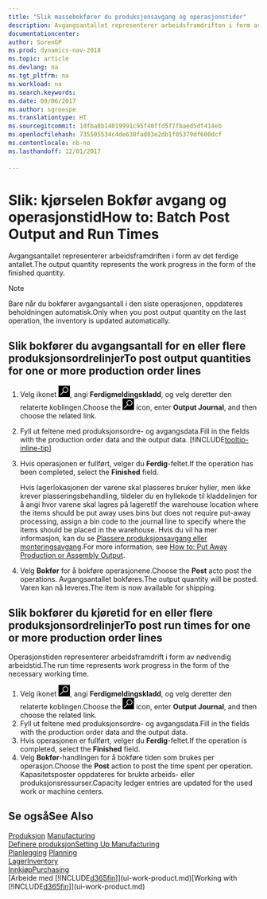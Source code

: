 ```yaml
---
title: "Slik massebokfører du produksjonsavgang og operasjonstider"
description: Avgangsantallet representerer arbeidsframdriften i form av det ferdige antallet.
documentationcenter: 
author: SorenGP
ms.prod: dynamics-nav-2018
ms.topic: article
ms.devlang: na
ms.tgt_pltfrm: na
ms.workload: na
ms.search.keywords: 
ms.date: 09/06/2017
ms.author: sgroespe
ms.translationtype: HT
ms.sourcegitcommit: 1dfba8b14019991c95f40ffd5f7fbaed5df414eb
ms.openlocfilehash: 735505534c4de638fad03e2db1f05379df600dcf
ms.contentlocale: nb-no
ms.lasthandoff: 12/01/2017

---
```

# <a name="how-to-batch-post-output-and-run-times"></a><span data-ttu-id="269ba-103">Slik: kjørselen Bokfør avgang og operasjonstid</span><span class="sxs-lookup"><span data-stu-id="269ba-103">How to: Batch Post Output and Run Times</span></span>
<span data-ttu-id="269ba-104">Avgangsantallet representerer arbeidsframdriften i form av det ferdige antallet.</span><span class="sxs-lookup"><span data-stu-id="269ba-104">The output quantity represents the work progress in the form of the finished quantity.</span></span>  

> [!NOTE]
> <span data-ttu-id="269ba-105">Bare når du bokfører avgangsantall i den siste operasjonen, oppdateres beholdningen automatisk.</span><span class="sxs-lookup"><span data-stu-id="269ba-105">Only when you post output quantity on the last operation, the inventory is updated automatically.</span></span>  

## <a name="to-post-output-quantities-for-one-or-more-production-order-lines"></a><span data-ttu-id="269ba-106">Slik bokfører du avgangsantall for en eller flere produksjonsordrelinjer</span><span class="sxs-lookup"><span data-stu-id="269ba-106">To post output quantities for one or more production order lines</span></span>
1. <span data-ttu-id="269ba-107">Velg ikonet ![Søk etter side eller rapport](media/ui-search/search_small.png "Søk etter side eller rapport"), angi **Ferdigmeldingskladd**, og velg deretter den relaterte koblingen.</span><span class="sxs-lookup"><span data-stu-id="269ba-107">Choose the ![Search for Page or Report](media/ui-search/search_small.png "Search for Page or Report icon") icon, enter **Output Journal**, and then choose the related link.</span></span>  
2. <span data-ttu-id="269ba-108">Fyll ut feltene med produksjonsordre- og avgangsdata.</span><span class="sxs-lookup"><span data-stu-id="269ba-108">Fill in the fields with the production order data and the output data.</span></span> [!INCLUDE[tooltip-inline-tip](includes/tooltip-inline-tip_md.md)]
3. <span data-ttu-id="269ba-109">Hvis operasjonen er fullført, velger du **Ferdig**-feltet.</span><span class="sxs-lookup"><span data-stu-id="269ba-109">If the operation has been completed, select the **Finished** field.</span></span>  

    <span data-ttu-id="269ba-110">Hvis lagerlokasjonen der varene skal plasseres bruker hyller, men ikke krever plasseringsbehandling,  tildeler du en hyllekode til kladdelinjen for å angi hvor varene skal lagres på lageret</span><span class="sxs-lookup"><span data-stu-id="269ba-110">If the warehouse location where the items should be put away uses bins but does not require put-away processing,  assign a bin code to the journal line to specify where the items should be placed in the warehouse.</span></span> <span data-ttu-id="269ba-111">Hvis du vil ha mer informasjon, kan du se [Plassere produksjonsavgang eller monteringsavgang](warehouse-how-to-put-away-production-output.md).</span><span class="sxs-lookup"><span data-stu-id="269ba-111">For more information, see [How to: Put Away Production or Assembly Output](warehouse-how-to-put-away-production-output.md).</span></span>  

4. <span data-ttu-id="269ba-112">Velg **Bokfør** for å bokføre operasjonene.</span><span class="sxs-lookup"><span data-stu-id="269ba-112">Choose the **Post** acto post the operations.</span></span> <span data-ttu-id="269ba-113">Avgangsantallet bokføres.</span><span class="sxs-lookup"><span data-stu-id="269ba-113">The output quantity will be posted.</span></span> <span data-ttu-id="269ba-114">Varen kan nå leveres.</span><span class="sxs-lookup"><span data-stu-id="269ba-114">The item is now available for shipping.</span></span>  

## <a name="to-post-run-times-for-one-or-more-production-order-lines"></a><span data-ttu-id="269ba-115">Slik bokfører du kjøretid for en eller flere produksjonsordrelinjer</span><span class="sxs-lookup"><span data-stu-id="269ba-115">To post run times for one or more production order lines</span></span>
<span data-ttu-id="269ba-116">Operasjonstiden representerer arbeidsframdrift i form av nødvendig arbeidstid.</span><span class="sxs-lookup"><span data-stu-id="269ba-116">The run time represents work progress in the form of the necessary working time.</span></span>    

1.  <span data-ttu-id="269ba-117">Velg ikonet ![Søk etter side eller rapport](media/ui-search/search_small.png "Søk etter side eller rapport"), angi **Ferdigmeldingskladd**, og velg deretter den relaterte koblingen.</span><span class="sxs-lookup"><span data-stu-id="269ba-117">Choose the ![Search for Page or Report](media/ui-search/search_small.png "Search for Page or Report icon") icon, enter **Output Journal**, and then choose the related link.</span></span>  
2. <span data-ttu-id="269ba-118">Fyll ut feltene med produksjonsordre- og avgangsdata.</span><span class="sxs-lookup"><span data-stu-id="269ba-118">Fill in the fields with the production order data and the output data.</span></span>  
3.  <span data-ttu-id="269ba-119">Hvis operasjonen er fullført, velger du **Ferdig**-feltet.</span><span class="sxs-lookup"><span data-stu-id="269ba-119">If the operation is completed, select the **Finished** field.</span></span>  
4. <span data-ttu-id="269ba-120">Velg **Bokfør**-handlingen for å bokføre tiden som brukes per operasjon.</span><span class="sxs-lookup"><span data-stu-id="269ba-120">Choose the **Post** action to post the time spent per operation.</span></span> <span data-ttu-id="269ba-121">Kapasitetsposter oppdateres for brukte arbeids- eller produksjonsressurser.</span><span class="sxs-lookup"><span data-stu-id="269ba-121">Capacity ledger entries are updated for the used work or machine centers.</span></span>

## <a name="see-also"></a><span data-ttu-id="269ba-122">Se også</span><span class="sxs-lookup"><span data-stu-id="269ba-122">See Also</span></span>  
<span data-ttu-id="269ba-123">[Produksjon](production-manage-manufacturing.md)  </span><span class="sxs-lookup"><span data-stu-id="269ba-123">[Manufacturing](production-manage-manufacturing.md)  </span></span>  
[<span data-ttu-id="269ba-124">Definere produksjon</span><span class="sxs-lookup"><span data-stu-id="269ba-124">Setting Up Manufacturing</span></span>](production-configure-production-processes.md)  
<span data-ttu-id="269ba-125">[Planlegging](production-planning.md)    </span><span class="sxs-lookup"><span data-stu-id="269ba-125">[Planning](production-planning.md)    </span></span>  
[<span data-ttu-id="269ba-126">Lager</span><span class="sxs-lookup"><span data-stu-id="269ba-126">Inventory</span></span>](inventory-manage-inventory.md)  
[<span data-ttu-id="269ba-127">Innkjøp</span><span class="sxs-lookup"><span data-stu-id="269ba-127">Purchasing</span></span>](purchasing-manage-purchasing.md)  
<span data-ttu-id="269ba-128">[Arbeide med [!INCLUDE[d365fin](includes/d365fin_md.md)]](ui-work-product.md)</span><span class="sxs-lookup"><span data-stu-id="269ba-128">[Working with [!INCLUDE[d365fin](includes/d365fin_md.md)]](ui-work-product.md)</span></span>

